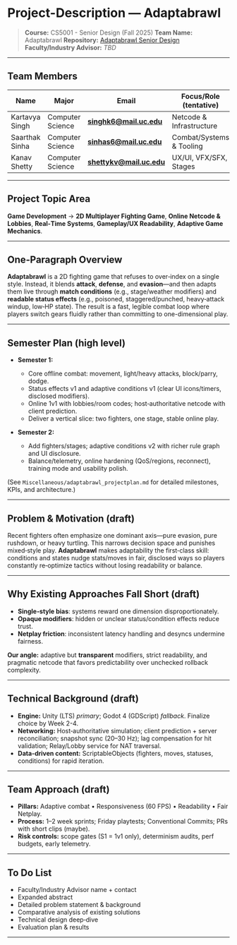 # Project-Description — Adaptabrawl

> **Course:** CS5001 - Senior Design (Fall 2025)
> **Team Name:** Adaptabrawl
> **Repository:** [Adaptabrawl Senior Design](https://github.com/Kartavya904/Adaptabrawl-Senior-Design.git)
> **Faculty/Industry Advisor:** *TBD*

---

## Team Members

| Name           | Major            | Email   | Focus/Role (tentative)   |
| -------------- | ---------------- | ------- | ------------------------ |
| Kartavya Singh | Computer Science | **singhk6@mail.uc.edu**  | Netcode & Infrastructure |
| Saarthak Sinha | Computer Science | **sinhas6@mail.uc.edu**  | Combat/Systems & Tooling |
| Kanav Shetty   | Computer Science | **shettykv@mail.uc.edu** | UX/UI, VFX/SFX, Stages   |

---

## Project Topic Area

**Game Development** → **2D Multiplayer Fighting Game**, **Online Netcode & Lobbies**, **Real‑Time Systems**, **Gameplay/UX Readability**, **Adaptive Game Mechanics**.

---

## One‑Paragraph Overview

**Adaptabrawl** is a 2D fighting game that refuses to over‑index on a single style. Instead, it blends **attack**, **defense**, and **evasion**—and then adapts them live through **match conditions** (e.g., stage/weather modifiers) and **readable status effects** (e.g., poisoned, staggered/punched, heavy‑attack windup, low‑HP state). The result is a fast, legible combat loop where players switch gears fluidly rather than committing to one-dimensional play.

---

## Semester Plan (high level)

* **Semester 1:**

  * Core offline combat: movement, light/heavy attacks, block/parry, dodge.
  * Status effects v1 and adaptive conditions v1 (clear UI icons/timers, disclosed modifiers).
  * Online 1v1 with lobbies/room codes; host‑authoritative netcode with client prediction.
  * Deliver a vertical slice: two fighters, one stage, stable online play.
* **Semester 2:**

  * Add fighters/stages; adaptive conditions v2 with richer rule graph and UI disclosure.
  * Balance/telemetry, online hardening (QoS/regions, reconnect), training mode and usability polish.

(See `Miscellaneous/adaptabrawl_projectplan.md` for detailed milestones, KPIs, and architecture.)

---

## Problem & Motivation (draft)

Recent fighters often emphasize one dominant axis—pure evasion, pure rushdown, or heavy turtling. This narrows decision space and punishes mixed‑style play. **Adaptabrawl** makes adaptability the first‑class skill: conditions and states nudge stats/moves in fair, disclosed ways so players constantly re‑optimize tactics without losing readability or balance.

---

## Why Existing Approaches Fall Short (draft)

* **Single‑style bias**: systems reward one dimension disproportionately.
* **Opaque modifiers**: hidden or unclear status/condition effects reduce trust.
* **Netplay friction**: inconsistent latency handling and desyncs undermine fairness.

**Our angle:** adaptive but **transparent** modifiers, strict readability, and pragmatic netcode that favors predictability over unchecked rollback complexity.

---

## Technical Background (draft)

* **Engine:** Unity (LTS) *primary*; Godot 4 (GDScript) *fallback*. Finalize choice by Week 2-4.
* **Networking:** Host‑authoritative simulation; client prediction + server reconciliation; snapshot sync (20–30 Hz); lag compensation for hit validation; Relay/Lobby service for NAT traversal.
* **Data‑driven content:** ScriptableObjects (fighters, moves, statuses, conditions) for rapid iteration.

---

## Team Approach (draft)

* **Pillars:** Adaptive combat • Responsiveness (60 FPS) • Readability • Fair Netplay.
* **Process:** 1–2 week sprints; Friday playtests; Conventional Commits; PRs with short clips (maybe).
* **Risk controls:** scope gates (S1 = 1v1 only), determinism audits, perf budgets, early telemetry.

---

## To Do List

* Faculty/Industry Advisor name + contact
* Expanded abstract
* Detailed problem statement & background
* Comparative analysis of existing solutions
* Technical design deep‑dive
* Evaluation plan & results

---
